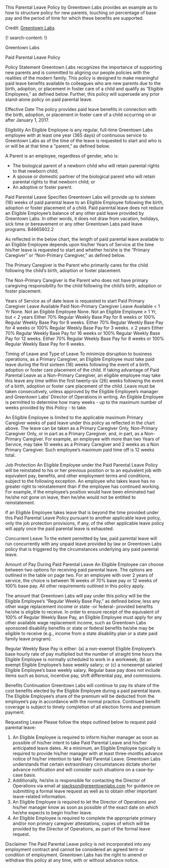 
This Parental Leave Policy by Greentown Labs provides an example as to how to structure policy for new parents, touching on percentage of base pay and the period of time for which these benefits are supported.

Credit: [Greentown Labs](https://www.greentownlabs.com/)

{! search-content: !}

Greentown Labs

Paid Parental Leave Policy

Policy Statement
Greentown Labs recognizes the importance of supporting new parents and is committed to aligning our people policies with the realities of the modern family. This policy is designed to make meaningful paid leave benefits available to colleagues who are new parents due to the birth, adoption, or placement in foster care of a child and qualify as “Eligible Employees,” as defined below. Further, this policy will supersede any prior stand-alone policy on paid parental leave.

Effective Date
The policy provides paid leave benefits in connection with the birth, adoption, or placement in foster care of a child occurring on or after January 1, 2017. 

Eligibility
An Eligible Employee is any regular, full-time Greentown Labs employee with at least one year (365 days) of continuous service to Greentown Labs as of the time of the leave is requested to start and who is or will be at that time a “parent,” as defined below.

A Parent is an employee, regardless of gender, who is:
* The biological parent of a newborn child who will retain parental rights to that newborn child;
* A spouse or domestic partner of the biological parent who will retain parental rights to that newborn child; or
* An adoptive or foster parent.

Paid Parental Leave Specifies
Greentown Labs will provide up to sixteen (16) weeks of paid parental leave to an Eligible Employee following the birth, adoption or foster placement of a child. Paid parental leave does not reduce an Eligible Employee’s balance of any other paid leave provided by Greentown Labs. In other words, it does not draw from vacation, holidays, sick time or bereavement or any other Greentown Labs paid leave programs. 
B4665602.2

As reflected in the below chart, the length of paid parental leave available to an Eligible Employee depends upon his/her Years of Service at the time his/her leave is requested to start and whether he/she is the “Primary Caregiver” or “Non-Primary Caregiver,” as defined below.

The Primary Caregiver is the Parent who primarily cares for the child following the child’s birth, adoption or foster placement. 

The Non-Primary Caregiver is the Parent who does not have primary caregiving responsibility for the child following the child’s birth, adoption or foster placement.

Years of Service as of date leave is requested to start
Paid Primary Caregiver Leave Available
Paid Non-Primary Caregiver Leave Available
< 1 Yr 
None. Not an Eligible Employee
None. Not an Eligible Employee
≥ 1 Yr, but < 2 years 
Either 70% Regular Weekly Base Pay for 8 weeks or 100% Regular Weekly Base Pay for 6 weeks.
Either 70% Regular Weekly Base Pay for 4 weeks or 100% Regular Weekly Base Pay for 3 weeks.
≥ 2 years 
Either 70% Regular Weekly Base Pay for 16 weeks or 100% Regular Weekly Base Pay for 12 weeks.
Either 70% Regular Weekly Base Pay for 8 weeks or 100% Regular Weekly Base Pay for 6 weeks.

Timing of Leave and Type of Leave
To minimize disruption to business operations, as a Primary Caregiver, an Eligible Employee must take paid leave during the first sixteen (16) weeks following the event of a birth, adoption or foster care placement of the child. If taking advantage of Paid Parental Leave as a Non-Primary Caregiver, an eligible employee may take this leave any time within the first twenty-six (26) weeks following the event of a birth, adoption or foster care placement of the child. Leave must be taken consecutively, unless approved by the Eligible Employee’s manager and Greentown Labs’ Director of Operations in writing. An Eligible Employee is permitted to determine how many weeks - up to the maximum number of weeks provided by this Policy - to take.

An Eligible Employee is limited to the applicable maximum Primary Caregiver weeks of paid leave under this policy as reflected in the chart above. The leave can be taken as a Primary Caregiver Only, Non-Primary Caregiver Only, or in part as a Primary Caregiver, and, in part, as a Non-Primary Caregiver. For example, an employee with more than two Years of Service, may take 10 weeks as a Primary Caregiver and 2 weeks as a Non Primary Caregiver. Such employee’s maximum paid time off is 12 weeks total.

Job Protection
An Eligible Employee under the Paid Parental Leave Policy will be reinstated to his or her previous position or to an equivalent job with equivalent pay, benefits, and other employment terms and conditions, subject to the following exception. An employee who takes leave has no greater right to reinstatement than if the employee has continued working. For example, if the employee’s position would have been eliminated had he/she not gone on leave, then he/she would not be entitled to reinstatement.

If an Eligible Employee takes leave that is beyond the time provided under this Paid Parental Leave Policy pursuant to another applicable leave policy, only the job protection provisions, if any, of the other applicable leave policy will apply once the paid parental leave is exhausted.

Concurrent Leave
To the extent permitted by law, paid parental leave will run concurrently with any unpaid leave provided by law or Greentown Labs policy that is triggered by the circumstances underlying any paid parental leave.

Amount of Pay During Paid Parental Leave
An Eligible Employee can choose between two options for receiving paid parental leave. The options are outlined in the table on page two. For an employee with over 2 years of service, the choice is between 16 weeks of 70% base pay or 12 weeks of 100% base pay. All other requirements outlined in this policy apply.

The amount that Greentown Labs will pay under this policy will be the Eligible Employee’s “Regular Weekly Base Pay,” as defined below, less any other wage replacement income or state -or federal- provided benefits he/she is eligible to receive. In order to ensure receipt of the equivalent of 100% of Regular Weekly Base Pay, an Eligible Employee must apply for any other available wage replacement income, such as Greentown Labs sponsored disability benefits or state or federal benefits he/she may be eligible to receive (e.g., income from a state disability plan or a state paid family leave program).

Regular Weekly Base Pay is either: (a) a non-exempt Eligible Employee’s base hourly rate of pay multiplied but the number of straight time hours the Eligible Employee is normally scheduled to work in a workweek; (b) an exempt Eligible Employee’s base weekly salary; or (c) a nonexempt salaried Eligible Employee’s base weekly salary. Regular base pay does not include items such as bonus, incentive pay, shift differential pay, and commissions.

Benefits Continuation
Greentown Labs will continue to pay its share of the cost benefits elected by the Eligible Employee during a paid parental leave. The Eligible Employee’s share of the premium will be deducted from the employee’s pay in accordance with the normal practice. Continued benefit coverage is subject to timely completion of all election forms and premium payment.

Requesting Leave
Please follow the steps outlined below to request paid parental leave:
1. An Eligible Employee is required to inform his/her manager as soon as possible of his/her intent to take Paid Parental Leave and his/her anticipated leave dates. At a minimum, an Eligible Employee typically is required to provide his/her manager with at least three-months advance notice of his/her intention to take Paid Parental Leave. Greentown Labs understands that certain extraordinary circumstances dictate shorter advance notification and will consider such situations on a case-by-case basis.
2. Additionally, he/she is responsible for contacting the Director of Operations via email at sjackson@greentownlabs.com for guidance on submitting a formal leave request as well as to obtain other important leave-related information.
3. An Eligible Employee is required to let the Director of Operations and his/her manager know as soon as possible of the exact date on which he/she expects to begin his/her leave.
4. An Eligible Employee is required to complete the appropriate primary and/or non primary caregiver attestations, copies of which will be provided by the Director of Operations, as part of the formal leave request.

Disclaimer
The Paid Parental Leave policy is not incorporated into any employment contract and cannot be considered an agreed term or condition of employment. Greentown Labs has the right to amend or withdraw this policy at any time, with or without advance notice.

